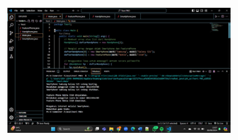 ![alt text](https://github.com/EkaLidya/Teori-PBO/blob/main/Teori/WhatsApp%20Image%202024-09-26%20at%2013.57.22_c67f8395.jpg?raw=true)
